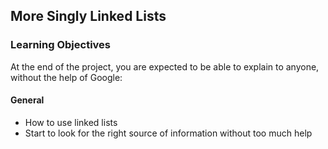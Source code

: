 ## More Singly Linked Lists

### Learning Objectives

At the end of the project, you are expected to be able to explain to anyone, without the help of Google:

#### General

- How to use linked lists
- Start to look for the right source of information without too much help
